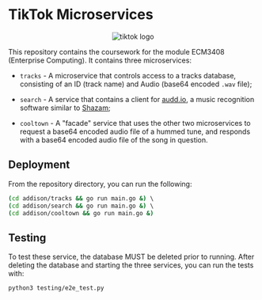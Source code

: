 # TikTok Microservices

<p align="center"> 
  <img src="https://upload.wikimedia.org/wikipedia/en/thumb/a/a9/TikTok_logo.svg/1200px-TikTok_logo.svg.png" alt="tiktok logo"/> 
</p>

This repository contains the coursework for the module ECM3408 (Enterprise Computing). It contains three microservices: 

 * `tracks` - A microservice that controls access to a tracks database, consisting of an ID (track name) and Audio (base64 encoded `.wav` file);

 * `search` - A service that contains a client for [audd.io](https://audd.io), a music recognition software similar to [Shazam](https://www.shazam.com/gb/home);

 * `cooltown` - A "facade" service that uses the other two microservices to request a base64 encoded audio file of a hummed tune, and responds with a base64 encoded audio file of the song in question.

## Deployment

From the repository directory, you can run the following:

```bash 
(cd addison/tracks && go run main.go &) \ 
(cd addison/search && go run main.go &) \ 
(cd addison/cooltown && go run main.go &) 
```

## Testing

To test these service, the database MUST be deleted prior to running. After
deleting the database and starting the three services, you can run the tests
with:

```bash 
python3 testing/e2e_test.py
```
